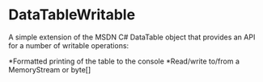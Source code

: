 # DataTableWritable

A simple extension of the MSDN C# DataTable object that provides an API for a number of writable operations:

  *Formatted printing of the table to the console
  *Read/write to/from a MemoryStream or byte[]
